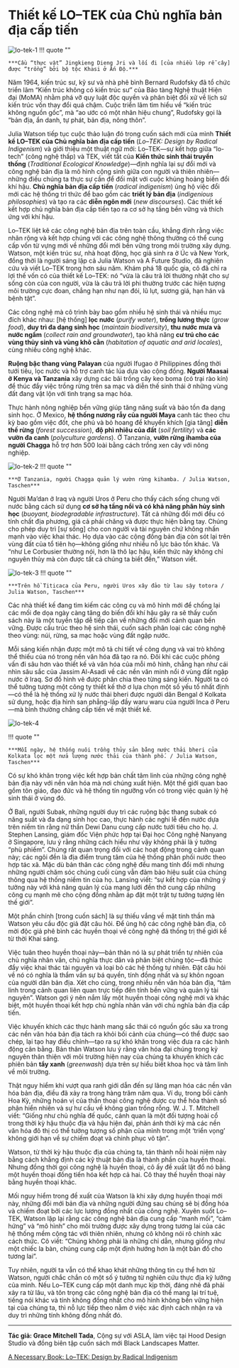# Thiết kế LO–TEK của Chủ nghĩa bản địa cấp tiến

![lo-tek-1](../../assets/images/lowtech/lo-tek-1.jpg)
!!! quote "" 

    ***Cầu “thực vật” Jingkieng Dieng Jri và lối đi [của nhiều lớp rễ cây] được “trồng” bởi bộ tộc Khasi ở Ấn Độ.***

Năm 1964, kiến trúc sư, kỹ sư và nhà phê bình Bernard Rudofsky đã tổ chức triển lãm “Kiến trúc không có kiến trúc sư” của Bảo tàng Nghệ thuật Hiện đại (MoMA) nhằm phá vỡ quy luật độc quyền và phân biệt đối xử về lịch sử kiến trúc vốn thay đổi quá chậm. Cuộc triển lãm tìm hiểu về “kiến trúc không nguồn gốc”, mà “ao ước có một nhãn hiệu chung”, Rudofsky gọi là “bản địa, ẩn danh, tự phát, bản địa, nông thôn”.

Julia Watson tiếp tục cuộc thảo luận đó trong cuốn sách mới của mình **Thiết kế LO–TEK của Chủ nghĩa bản địa cấp tiến** (*Lo–TEK: Design by Radical Indigenism*) và giới thiệu một thuật ngữ mới: Lo–TEK&mdash;sự kết hợp giữa “lo-tech” (công nghệ thấp) và TEK, viết tắt của **Kiến thức sinh thái truyền thống** (*Traditional Ecological Knowledge*)&mdash;định nghĩa lại sự đổi mới và công nghệ bản địa là mô hình cộng sinh giữa con người và thiên nhiên&mdash;những điều chúng ta thực sự cần để đối mặt với cuộc khủng hoảng biến đổi khí hậu. **Chủ nghĩa bản địa cấp tiến** (*radical indigenism*) ủng hộ việc đổi mới các hệ thống tri thức để bao gồm các **triết lý bản địa** (*indigenious philosophies*) và tạo ra các **diễn ngôn mới** (*new discourses*). Các thiết kế kết hợp chủ nghĩa bản địa cấp tiến tạo ra cơ sở hạ tầng bền vững và thích ứng với khí hậu.

Lo–TEK liệt kê các công nghệ bản địa trên toàn cầu, khẳng định rằng việc nhân rộng và kết hợp chúng với các công nghệ thông thường có thể cung cấp vốn từ vựng mới về những đổi mới bền vững trong môi trường xây dựng. Watson, một kiến trúc sư, nhà hoạt động, học giả sinh ra ở Úc và New York, đồng thời là người sáng lập cả Julia Watson và A Future Studio, đã nghiên cứu và viết Lo–TEK trong hơn sáu năm. Khám phá 18 quốc gia, cô đã chỉ ra lợi thế vốn có của thiết kế Lo–TEK: nó “vừa là câu trả lời thường nhật cho sự sống còn của con người, vừa là câu trả lời phi thường trước các hiện tượng môi trường cực đoan, chẳng hạn như nạn đói, lũ lụt, sương giá, hạn hán và bệnh tật”.

Các công nghệ mà cô trình bày bao gồm nhiều hệ sinh thái và nhiều mục đích khác nhau: [hệ thống] **lọc nước** (*purify water*), **trồng lương thực** (*grow food*), **duy trì đa dạng sinh học** (*maintain biodiversity*), **thu nước mưa và nước ngầm** (*collect rain and groundwater*), tạo khả năng **cư trú cho các vùng thủy sinh và vùng khô cằn** (*habitation of aquatic and arid locales*), cùng nhiều công nghệ khác.

**Ruộng bậc thang vùng Palayan** của người Ifugao ở Philippines đồng thời tưới tiêu, lọc nước và hỗ trợ canh tác lúa dựa vào cộng đồng. **Người Maasai ở Kenya và Tanzania** xây dựng các bãi trồng cây keo boma (có trại rào kín) để thúc đẩy việc trồng rừng trên sa mạc và diễn thế sinh thái ở những vùng đất đang vật lộn với tình trạng sa mạc hóa.

Thực hành nông nghiệp bền vững giúp tăng năng suất và bảo tồn đa dạng sinh học. Ở Mexico, **hệ thống nương rẫy của người Maya** canh tác theo chu kỳ bao gồm việc đốt, che phủ và bỏ hoang để khuyến khích [gia tăng] **diễn thế rừng** (*forest succession*), **độ phì nhiêu của đất** (*soil fertility*) và **các vườn đa canh** (*polyculture gardens*). Ở Tanzania, **vườn rừng ihamba của người Chagga** hỗ trợ hơn 500 loài bằng cách trồng xen cây với nông nghiệp.

![lo-tek-2](../../assets/images/lowtech/lo-tek-2.jpg)
!!! quote ""

    ***Ở Tanzania, người Chagga quản lý vườn rừng kihamba. / Julia Watson, Taschen***

Người Ma’dan ở Iraq và người Uros ở Peru cho thấy cách sống chung với nước bằng cách sử dụng **cơ sở hạ tầng nổi và có khả năng phân hủy sinh học** (*buoyant, biodegradable infrastructure*). Tất cả những đổi mới đều có tính chất địa phương, giá cả phải chăng và được thực hiện bằng tay. Chúng cho phép duy trì [sự sống] cho con người và tài nguyên chứ không nhấn mạnh vào việc khai thác. Họ dựa vào các cộng đồng bản địa còn sót lại trên vùng đất của tổ tiên họ&mdash;không giống như nhiều nỗ lực bảo tồn khác. Và “như Le Corbusier thường nói, hơn là thô lạc hậu, kiến thức này không chỉ nguyên thủy mà còn được tất cả chúng ta biết đến,” Watson viết.

![lo-tek-3](../../assets/images/lowtech/lo-tek-3.jpg)
!!! quote ""

    ***Trên hồ Titicaca của Peru, người Uros xây đảo từ lau sậy totora / Julia Watson, Taschen***

Các nhà thiết kế đang tìm kiếm các công cụ và mô hình mới để chống lại các mối đe dọa ngày càng tăng do biến đổi khí hậu gây ra sẽ thấy cuốn sách này là một tuyển tập dễ tiếp cận về những đổi mới cảnh quan bền vững. Được cấu trúc theo hệ sinh thái, cuốn sách phân loại các công nghệ theo vùng: núi, rừng, sa mạc hoặc vùng đất ngập nước.

Mỗi sáng kiến nhận được một mô tả chi tiết về công dụng và vai trò không thể thiếu của nó trong nền văn hóa đã tạo ra nó. Đôi khi các cuộc phỏng vấn đi sâu hơn vào thiết kế và văn hóa của mỗi mô hình, chẳng hạn như cái nhìn sâu sắc của Jassim Al-Asadi về các nền văn minh nổi ở vùng đất ngập nước ở Iraq. Sơ đồ hình vẽ được phân chia theo từng sáng kiến. Người ta có thể tưởng tượng một công ty thiết kế thờ ơ lựa chọn một số yếu tố nhất định&mdash;có thể là hệ thống xử lý nước thải bheri được người dân Bengal ở Kolkata sử dụng, hoặc địa hình san phẳng-lấp đầy waru waru của người Inca ở Peru&mdash;mà bình thường chẳng cấp tiến về mặt thiết kế.

![lo-tek-4](../../assets/images/lowtech/lo-tek-4.jpg)

!!! quote ""
 
    ***Mỗi ngày, hệ thống nuôi trồng thủy sản bằng nước thải bheri của Kolkata lọc một nửa lượng nước thải của thành phố. / Julia Watson, Taschen***

Có sự khó khăn trong việc kết hợp bản chất tâm linh của những công nghệ bản địa này với nền văn hóa mà nơi chúng xuất hiện. Một thế giới quan bao gồm tôn giáo, đạo đức và hệ thống tín ngưỡng vốn có trong việc quản lý hệ sinh thái ở vùng đó.

Ở Bali, người Subak, những người duy trì các ruộng bậc thang subak có năng suất và đa dạng sinh học cao, thực hành các nghi lễ đền nước dựa trên niềm tin rằng nữ thần Dewi Danu cung cấp nước tưới tiêu cho họ. J. Stephen Lansing, giám đốc Viện phức hợp tại Đại học Công nghệ Nanyang ở Singapore, lưu ý rằng những cách hiểu như vậy không phải là ý tưởng “phù phiếm”. Chúng rất quan trọng đối với các hoạt động trong cảnh quan này; các ngôi đền là địa điểm trung tâm của hệ thống phân phối nước theo hợp tác xã. Mặc dù bản thân các công nghệ đều mang tính đổi mới nhưng những người chăm sóc chúng cuối cùng vẫn đảm bảo hiệu suất của chúng thông qua hệ thống niềm tin của họ. Lansing viết: “sự kết hợp của những ý tưởng này với khả năng quản lý của mạng lưới đền thờ cung cấp những công cụ mạnh mẽ cho cộng đồng nhằm áp đặt một trật tự tưởng tượng lên thế giới”.

Một phần chính [trong cuốn sách] là sự thiếu vắng về mặt tinh thần mà Watson yêu cầu độc giả đặt câu hỏi. Để ủng hộ các công nghệ bản địa, cô mời độc giả phê bình các huyền thoại về công nghệ đã thống trị thế giới kể từ thời Khai sáng.

Việc tuân theo huyền thoại này&mdash;bản thân nó là sự phát triển tự nhiên của chủ nghĩa nhân văn, chủ nghĩa thực dân và phân biệt chủng tộc&mdash;đã thúc đẩy việc khai thác tài nguyên và loại bỏ các hệ thống tự nhiên. Đặt câu hỏi về nó có nghĩa là thẩm vấn sự bá quyền, tính đồng nhất và sự khôn ngoan của người dân bản địa. Xét cho cùng, trong nhiều nền văn hóa bản địa, “tâm linh trong cảnh quan liên quan trực tiếp đến tính bền vững và quản lý tài nguyên”. Watson gợi ý nên nắm lấy một huyền thoại công nghệ mới và khác biệt, một huyền thoại kết hợp chủ nghĩa nhân văn với chủ nghĩa bản địa cấp tiến.

Việc khuyến khích các thực hành mang sắc thái có nguồn gốc sâu xa trong các nền văn hóa bản địa tách ra khỏi bối cảnh của chúng&mdash;có thể được sao chép, lại tạo hay điều chỉnh&mdash;tạo ra sự khó khăn trong việc đưa ra các hành động cân bằng. Bản thân Watson lưu ý rằng văn hóa đại chúng trong kỷ nguyên thân thiện với môi trường hiện nay của chúng ta khuyến khích các phiên bản **tẩy xanh** (*greenwash*) dựa trên sự hiểu biết khoa học và tâm linh về môi trường.

Thật nguy hiểm khi vượt qua ranh giới dẫn đến sự lãng mạn hóa các nền văn hóa bản địa, điều đã xảy ra trong hàng trăm năm qua. Ví dụ, trong bối cảnh Hoa Kỳ, những hoán vị của thần thoại công nghệ được cụ thể hóa thành số phận hiển nhiên và sự hư cấu về không gian trống rỗng. W. J. T. Mitchell viết: “Giống như chủ nghĩa đế quốc, cảnh quan là một đối tượng hoài cổ trong thời kỳ hậu thuộc địa và hậu hiện đại, phản ánh thời kỳ mà các nền văn hóa đô thị có thể tưởng tượng số phận của mình trong một ‘triển vọng’ không giới hạn về sự chiếm đoạt và chinh phục vô tận”.

Watson, từ thời kỳ hậu thuộc địa của chúng ta, tán thành nỗi hoài niệm này bằng cách khẳng định các kỹ thuật bản địa là thành phần của huyền thoại. Nhưng đồng thời gọi công nghệ là huyền thoại, cô ấy đề xuất lật đổ nó bằng một huyền thoại đồng tiến hóa kết hợp cả hai. Cô thay thế huyền thoại này bằng huyền thoại khác.

Mối nguy hiểm trong đề xuất của Watson là khi xây dựng huyền thoại mới này, những đổi mới bản địa và những người đứng sau chúng sẽ bị đồng hóa và chiếm đoạt bởi các lực lượng đồng nhất của công nghệ. Xuyên suốt Lo–TEK, Watson lặp lại rằng các công nghệ bản địa cung cấp “manh mối”, “cảm hứng” và “mô hình” cho môi trường được xây dựng trong tương lai của các hệ thống mềm cộng tác với thiên nhiên, nhưng cô không nói rõ chính xác cách thức. Cô viết: “Chúng không phải là những chỉ dẫn, nhưng giống như một chiếc la bàn, chúng cung cấp một định hướng hơn là một bản đồ cho tương lai”.

Tuy nhiên, người ta vẫn có thể khao khát những thông tin cụ thể hơn từ Watson, người chắc chắn có một số ý tưởng từ nghiên cứu thực địa kỹ lưỡng của mình. Nếu Lo–TEK cung cấp một danh mục kịp thời, đáng nhẽ đã phải xảy ra từ lâu, và tôn trọng các công nghệ bản địa có thể mang lại trí tuệ, tiếng nói khác và tính không đồng nhất cho mô hình không bền vững hiện tại của chúng ta, thì nỗ lực tiếp theo nằm ở việc xác định cách nhận ra và duy trì những tính không đồng nhất đó.

<hr/>

**Tác giả: Grace Mitchell Tada**, Cộng sự với ASLA, làm việc tại Hood Design Studio và đồng biên tập cuốn sách mới Black Landscapes Matter.

[A Necessary Book: Lo–TEK: Design by Radical Indigenism](https://dirt.asla.org/2020/12/02/book-review-lo-tek-design-by-radical-indigenism/)
